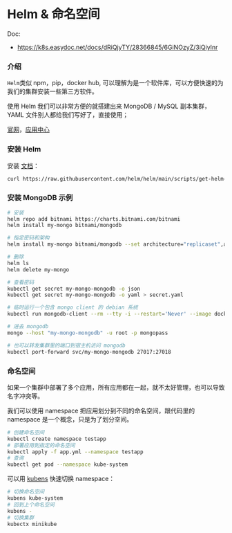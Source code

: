 # Helm & 命名空间

Doc:

-   https://k8s.easydoc.net/docs/dRiQjyTY/28366845/6GiNOzyZ/3iQiyInr



### 介绍

`Helm`类似 npm，pip，docker hub, 可以理解为是一个软件库，可以方便快速的为我们的集群安装一些第三方软件。

使用 Helm 我们可以非常方便的就搭建出来 MongoDB / MySQL 副本集群，YAML 文件别人都给我们写好了，直接使用；

[官网](https://helm.sh/zh/)，[应用中心](https://artifacthub.io/)



### 安装 Helm

安装 [文档](https://helm.sh/zh/docs/intro/install/)：

````bash
curl https://raw.githubusercontent.com/helm/helm/main/scripts/get-helm-3 | bash
````



### 安装 MongoDB 示例

```bash
# 安装
helm repo add bitnami https://charts.bitnami.com/bitnami
helm install my-mongo bitnami/mongodb

# 指定密码和架构
helm install my-mongo bitnami/mongodb --set architecture="replicaset",auth.rootPassword="mongopass"

# 删除
helm ls
helm delete my-mongo

# 查看密码
kubectl get secret my-mongo-mongodb -o json
kubectl get secret my-mongo-mongodb -o yaml > secret.yaml

# 临时运行一个包含 mongo client 的 debian 系统
kubectl run mongodb-client --rm --tty -i --restart='Never' --image docker.io/bitnami/mongodb:4.4.10-debian-10-r20 --command -- bash

# 进去 mongodb
mongo --host "my-mongo-mongodb" -u root -p mongopass

# 也可以转发集群里的端口到宿主机访问 mongodb
kubectl port-forward svc/my-mongo-mongodb 27017:27018
```



### 命名空间

如果一个集群中部署了多个应用，所有应用都在一起，就不太好管理，也可以导致名字冲突等。

我们可以使用 namespace 把应用划分到不同的命名空间，跟代码里的 namespace 是一个概念，只是为了划分空间。

```bash
# 创建命名空间
kubectl create namespace testapp
# 部署应用到指定的命名空间
kubectl apply -f app.yml --namespace testapp
# 查询
kubectl get pod --namespace kube-system
```

可以用 [kubens](https://github.com/ahmetb/kubectx) 快速切换 namespace：

```bash
# 切换命名空间
kubens kube-system
# 回到上个命名空间
kubens -
# 切换集群
kubectx minikube
```

